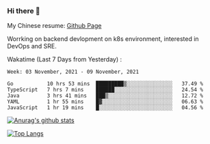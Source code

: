### Hi there 👋

My Chinese resume: [Github Page](https://spencercjh.github.io/resume/)

Worrking on backend devlopment on k8s environment, interested in DevOps and SRE.

Wakatime (Last 7 Days from Yesterday) :

<!--START_SECTION:waka-->
```text
Week: 03 November, 2021 - 09 November, 2021

Go           10 hrs 53 mins  █████████▒░░░░░░░░░░░░░░░   37.49 % 
TypeScript   7 hrs 7 mins    ██████░░░░░░░░░░░░░░░░░░░   24.54 % 
Java         3 hrs 41 mins   ███▒░░░░░░░░░░░░░░░░░░░░░   12.72 % 
YAML         1 hr 55 mins    █▓░░░░░░░░░░░░░░░░░░░░░░░   06.63 % 
JavaScript   1 hr 19 mins    █░░░░░░░░░░░░░░░░░░░░░░░░   04.56 % 
```
<!--END_SECTION:waka-->

[![Anurag's github stats](https://github-readme-stats.vercel.app/api?username=spencercjh&theme=tokyonight&show_icons=true)](https://github.com/anuraghazra/github-readme-stats)

[![Top Langs](https://github-readme-stats.vercel.app/api/top-langs/?username=spencercjh&layout=compact&theme=tokyonight)](https://github.com/anuraghazra/github-readme-stats)
